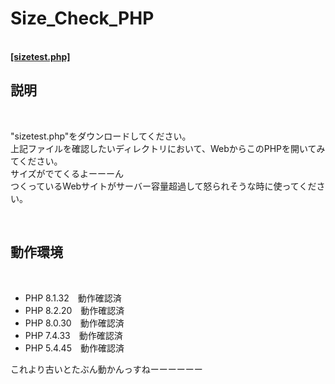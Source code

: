 <h1>Size_Check_PHP</h1><br>
    <a href="https://raw.githubusercontent.com/hrdmsk/size_check_php/refs/heads/main/sizetest.php">
        <strong>[sizetest.php]</strong>
    </a><br>
<h2>説明</h2><br>
    <p>
        "sizetest.php"をダウンロードしてください。<br>
        上記ファイルを確認したいディレクトリにおいて、WebからこのPHPを開いてみてください。<br>
        サイズがでてくるよーーーん<br>
        つくっているWebサイトがサーバー容量超過して怒られそうな時に使ってください。
    </p>
<br>
<h2>動作環境</h2><br>
    <ul>
        <li>PHP 8.1.32　動作確認済</li>
        <li>PHP 8.2.20　動作確認済</li>
        <li>PHP 8.0.30　動作確認済</li>
        <li>PHP 7.4.33　動作確認済</li>
        <li>PHP 5.4.45　動作確認済</li>
    </ul>
    <p>これより古いとたぶん動かんっすねーーーーーー</p>
